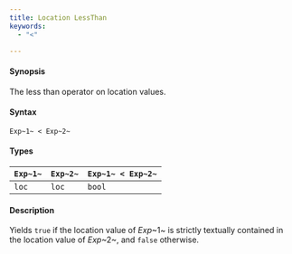 ```yaml
---
title: Location LessThan
keywords:
  - "<"

---
```


#### Synopsis

The less than operator on location values.

#### Syntax

`Exp~1~ < Exp~2~`

#### Types

| `Exp~1~` | `Exp~2~` | `Exp~1~ < Exp~2~`  |
| --- | --- | --- |
| `loc`     |  `loc`    | `bool`                |

#### Description

Yields `true` if the location value of _Exp_~1~ is strictly textually contained
in the location value of _Exp_~2~, and `false` otherwise.

